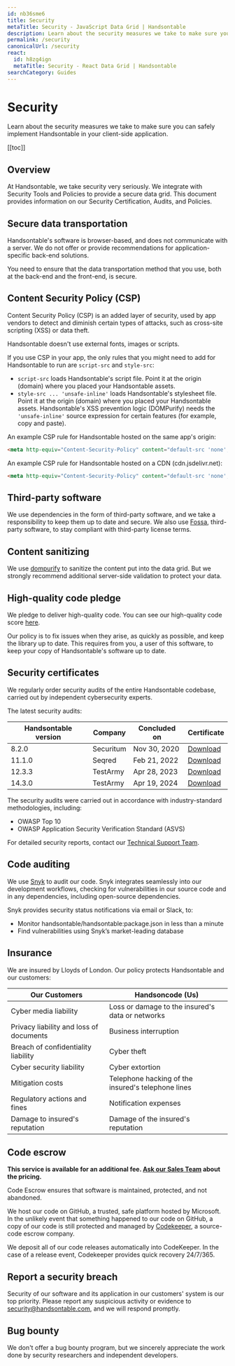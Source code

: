 ```yaml
---
id: nb36sme6
title: Security
metaTitle: Security - JavaScript Data Grid | Handsontable
description: Learn about the security measures we take to make sure you can safely implement Handsontable in your client-side application.
permalink: /security
canonicalUrl: /security
react:
  id: h8zg4ign
  metaTitle: Security - React Data Grid | Handsontable
searchCategory: Guides
---
```


# Security

Learn about the security measures we take to make sure you can safely implement Handsontable in your client-side application.

[[toc]]

## Overview

At Handsontable, we take security very seriously. We integrate with Security Tools and Policies to provide a secure data grid. This document provides information on our Security Certification, Audits, and Policies.

## Secure data transportation

Handsontable's software is browser-based, and does not communicate with a server. We do not offer or provide recommendations for application-specific back-end solutions.

You need to ensure that the data transportation method that you use, both at the back-end and the front-end, is secure.

## Content Security Policy (CSP)

Content Security Policy (CSP) is an added layer of security, used by app vendors to detect and diminish certain types of attacks, such as cross-site scripting (XSS) or data theft.

Handsontable doesn't use external fonts, images or scripts.

If you use CSP in your app, the only rules that you might need to add for Handsontable to run are `script-src` and `style-src`:

- `script-src` loads Handsontable's script file. Point it at the origin (domain) where you placed your Handsontable assets.
- `style-src ... 'unsafe-inline'` loads Handsontable's stylesheet file. Point it at the origin (domain) where you placed your Handsontable assets. Handsontable's XSS prevention logic (DOMPurify) needs the `'unsafe-inline'` source expression for certain features (for example, copy and paste).

An example CSP rule for Handsontable hosted on the same app's origin:

```html
<meta http-equiv="Content-Security-Policy" content="default-src 'none'; script-src 'self'; style-src 'self' 'unsafe-inline'">
```
An example CSP rule for Handsontable hosted on a CDN (cdn.jsdelivr.net):

```html
<meta http-equiv="Content-Security-Policy" content="default-src 'none'; script-src 'self' cdn.jsdelivr.net; style-src 'self' 'unsafe-inline' cdn.jsdelivr.net">
```

## Third-party software

We use dependencies in the form of third-party software, and we take a responsibility to keep them up to date and secure. We also use [Fossa](https://fossa.com), third-party software, to stay compliant with third-party license terms.

## Content sanitizing

We use [dompurify](https://www.npmjs.com/package/dompurify) to sanitize the content put into the data grid. But we strongly recommend additional server-side validation to protect your data.

## High-quality code pledge

We pledge to deliver high-quality code. You can see our high-quality code score [here](https://lgtm.com/projects/g/handsontable/handsontable/context:javascript).

Our policy is to fix issues when they arise, as quickly as possible, and keep the library up to date. This requires from you, a user of this software, to keep your copy of Handsontable's software up to date.

## Security certificates

We regularly order security audits of the entire Handsontable codebase, carried out by independent cybersecurity experts.

The latest security audits:

| Handsontable version | Company   | Concluded on | Certificate                                             |
|----------------------|-----------|--------------|---------------------------------------------------------|
| 8.2.0                | Securitum | Nov 30, 2020 | [Download]({{$basePath}}/securitum-certificate.pdf)     |
| 11.1.0               | Seqred    | Feb 21, 2022 | [Download]({{$basePath}}/seqred-certificate.pdf)        |
| 12.3.3               | TestArmy  | Apr 28, 2023 | [Download]({{$basePath}}/testarmy-certificate.pdf)      |
| 14.3.0               | TestArmy  | Apr 19, 2024 | [Download]({{$basePath}}/testarmy-certificate-2024.pdf) |                                                     |

The security audits were carried out in accordance with industry-standard methodologies, including:
- OWASP Top 10
- OWASP Application Security Verification Standard (ASVS)

For detailed security reports, contact our [Technical Support Team](https://handsontable.com/contact?category=technical_support).

## Code auditing

We use [Snyk](https://snyk.io/test/github/handsontable/handsontable?targetFile=package.json) to audit our code. Snyk integrates seamlessly into our development workflows, checking for vulnerabilities in our source code and in any dependencies, including open-source dependencies.

Snyk provides security status notifications via email or Slack, to:
 -  Monitor handsontable/handsontable:package.json in less than a minute
 -  Find vulnerabilities using Snyk’s market-leading database

## Insurance

We are insured by Lloyds of London. Our policy protects Handsontable and our customers:

| Our Customers                           | Handsoncode (Us)                                   |
| --------------------------------------- | -------------------------------------------------- |
| Cyber media liability                   | Loss or damage to the insured's data or networks   |
| Privacy liability and loss of documents | Business interruption                               |
| Breach of confidentiality liability     | Cyber theft                                        |
| Cyber security liability                | Cyber extortion                                    |
| Mitigation costs                        | Telephone hacking of the insured's telephone lines |
| Regulatory actions and fines            | Notification expenses                              |
| Damage to insured's reputation          | Damage of the insured's reputation                 |

## Code escrow

**This service is available for an additional fee. [Ask our Sales Team](https://handsontable.com/contact?category=request_for_quotation) about the pricing.**

Code Escrow ensures that software is maintained, protected, and not abandoned.

We host our code on GitHub, a trusted, safe platform hosted by Microsoft. In the unlikely event that something happened to our code on GitHub, a copy of our code is still protected and managed by [Codekeeper](https://codekeeper.co/), a source-code escrow company.

We deposit all of our code releases automatically into CodeKeeper. In the case of a release event, Codekeeper provides quick recovery 24/7/365.

## Report a security breach

Security of our software and its application in our customers' system is our top priority. Please report any suspicious activity or evidence to [security@handsontable.com](mailto:security@handsontable.com), and we will respond promptly.

## Bug bounty

We don't offer a bug bounty program, but we sincerely appreciate the work done by security researchers and independent developers.
